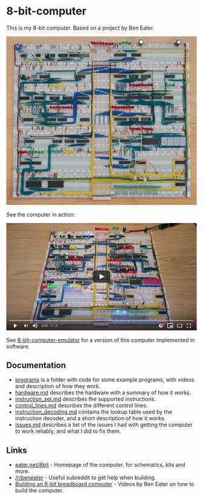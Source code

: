 # 8-bit-computer

This is my 8-bit computer. Based on a project by Ben Eater.

[![Image of computer](resources/8-bit-computer-600w.jpg)](resources/8-bit-computer.jpg)

See the computer in action:

[![YouTube video of computer](resources/yt-fibonacci-thumb.png)](https://www.youtube.com/watch?v=DTxpwynaN34 "Click to play")

See [8-bit-computer-emulator](https://github.com/blurpy/8-bit-computer-emulator) for a version of this computer implemented in software.


## Documentation

* [programs](programs) is a folder with code for some example programs, with videos and description of how they work.
* [hardware.md](hardware.md) describes the hardware with a summary of how it works. 
* [instruction_set.md](instruction_set.md) describes the supported instructions.
* [control_lines.md](control_lines.md) describes the different control lines. 
* [instruction_decoding.md](instruction_decoding.md) contains the lookup table used by the instruction decoder, and a short description of how it works.
* [issues.md](issues.md) describes a list of the issues I had with getting the computer to work reliably, and what I did to fix them.


## Links

* [eater.net/8bit](https://eater.net/8bit) - Homepage of the computer, for schematics, kits and more.
* [/r/beneater](https://www.reddit.com/r/beneater/) - Useful subreddit to get help when building.
* [Building an 8-bit breadboard computer](https://www.youtube.com/playlist?list=PLowKtXNTBypGqImE405J2565dvjafglHU) - Videos by Ben Eater on how to build the computer.

